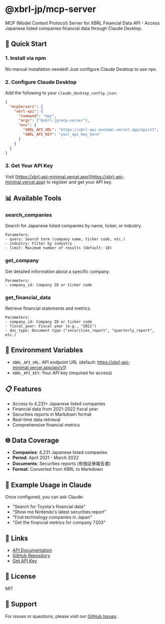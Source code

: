 # @xbrl-jp/mcp-server

MCP (Model Context Protocol) Server for XBRL Financial Data API - Access Japanese listed companies financial data through Claude Desktop.

## 🚀 Quick Start

### 1. Install via npm

No manual installation needed! Just configure Claude Desktop to use npx.

### 2. Configure Claude Desktop

Add the following to your `claude_desktop_config.json`:

```json
{
  "mcpServers": {
    "xbrl-api": {
      "command": "npx",
      "args": ["@xbrl-jp/mcp-server"],
      "env": {
        "XBRL_API_URL": "https://xbrl-api-minimal.vercel.app/api/v1",
        "XBRL_API_KEY": "your_api_key_here"
      }
    }
  }
}
```

### 3. Get Your API Key

Visit [https://xbrl-api-minimal.vercel.app](https://xbrl-api-minimal.vercel.app) to register and get your API key.

## 📊 Available Tools

### search_companies
Search for Japanese listed companies by name, ticker, or industry.

```
Parameters:
- query: Search term (company name, ticker code, etc.)
- industry: Filter by industry
- limit: Maximum number of results (default: 10)
```

### get_company
Get detailed information about a specific company.

```
Parameters:
- company_id: Company ID or ticker code
```

### get_financial_data
Retrieve financial statements and metrics.

```
Parameters:
- company_id: Company ID or ticker code
- fiscal_year: Fiscal year (e.g., "2021")
- doc_type: Document type ("securities_report", "quarterly_report", etc.)
```

## 🔧 Environment Variables

- `XBRL_API_URL`: API endpoint URL (default: https://xbrl-api-minimal.vercel.app/api/v1)
- `XBRL_API_KEY`: Your API key (required for access)

## 📋 Features

- Access to 4,231+ Japanese listed companies
- Financial data from 2021-2022 fiscal year
- Securities reports in Markdown format
- Real-time data retrieval
- Comprehensive financial metrics

## 🌐 Data Coverage

- **Companies**: 4,231 Japanese listed companies
- **Period**: April 2021 - March 2022
- **Documents**: Securities reports (有価証券報告書)
- **Format**: Converted from XBRL to Markdown

## 📝 Example Usage in Claude

Once configured, you can ask Claude:

- "Search for Toyota's financial data"
- "Show me Nintendo's latest securities report"
- "Find technology companies in Japan"
- "Get the financial metrics for company 7203"

## 🔗 Links

- [API Documentation](https://xbrl-api-minimal.vercel.app/docs)
- [GitHub Repository](https://github.com/ruisu2000p/xbrl-api-minimal)
- [Get API Key](https://xbrl-api-minimal.vercel.app/register)

## 📄 License

MIT

## 🤝 Support

For issues or questions, please visit our [GitHub Issues](https://github.com/ruisu2000p/xbrl-api-minimal/issues).